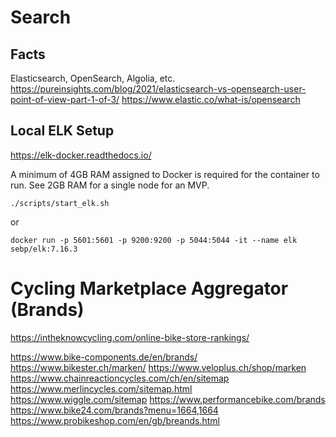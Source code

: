 # Search

## Facts
Elasticsearch, OpenSearch, Algolia, etc.
https://pureinsights.com/blog/2021/elasticsearch-vs-opensearch-user-point-of-view-part-1-of-3/
https://www.elastic.co/what-is/opensearch

## Local ELK Setup
https://elk-docker.readthedocs.io/

A minimum of 4GB RAM assigned to Docker is required for the container to run.
See 2GB RAM for a single node for an MVP.
```shell
./scripts/start_elk.sh
```
or
```shell
docker run -p 5601:5601 -p 9200:9200 -p 5044:5044 -it --name elk sebp/elk:7.16.3
```

# Cycling Marketplace Aggregator (Brands)
https://intheknowcycling.com/online-bike-store-rankings/

https://www.bike-components.de/en/brands/
https://www.bikester.ch/marken/
https://www.veloplus.ch/shop/marken
https://www.chainreactioncycles.com/ch/en/sitemap
https://www.merlincycles.com/sitemap.html
https://www.wiggle.com/sitemap
https://www.performancebike.com/brands
https://www.bike24.com/brands?menu=1664,1664
https://www.probikeshop.com/en/gb/breands.html


